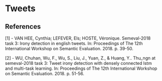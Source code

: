 # Tweets

## References

[1] - VAN HEE, Cynthia; LEFEVER, Els; HOSTE, Véronique. Semeval-2018 task 3: Irony detection in english tweets. In: Proceedings of The 12th International Workshop on Semantic Evaluation. 2018. p. 39-50.

[2] - WU, Chuhan, Wu, F., Wu, S., Liu, J., Yuan, Z., & Huang, Y.. Thu_ngn at semeval-2018 task 3: Tweet irony detection with densely connected lstm and multi-task learning. In: Proceedings of The 12th International Workshop on Semantic Evaluation. 2018. p. 51-56.
